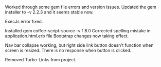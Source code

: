 Worked through some gem file errors and version issues.
Updated the gem installer to -v 2.2.3 and it seems
	stable now.

ExecJs error fixed.

Installed gem coffee-script-source -v 1.8.0
Corrected spelling mistake in application.html.erb file
Bootstrap changes now taking effect.

Nav bar collapse working, but right side link button doesn't function when screen is resized. There is no response when button is clicked.

Removed Turbo-Links from project.
